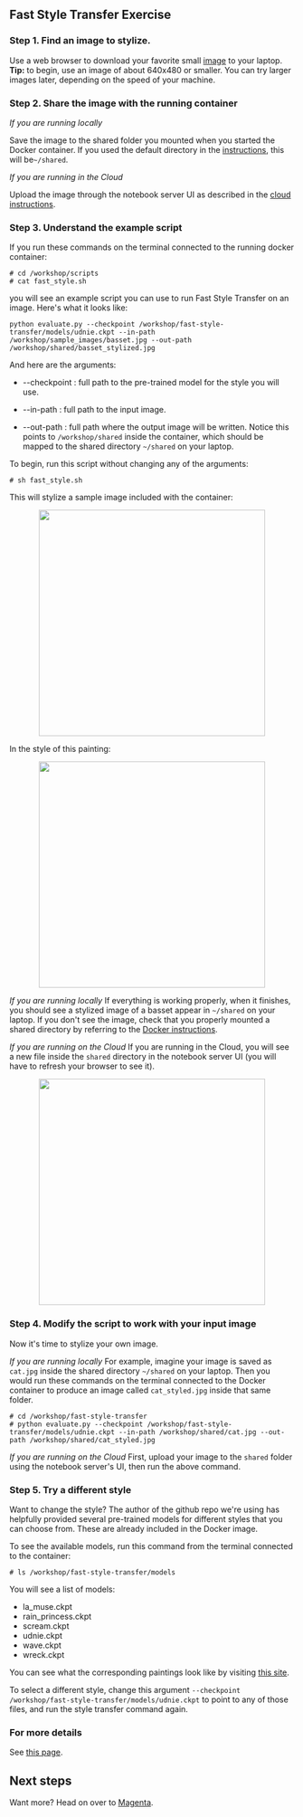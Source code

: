 ## Fast Style Transfer Exercise

### Step 1. Find an image to stylize.

Use a web browser to download your favorite small [image](https://upload.wikimedia.org/wikipedia/commons/a/af/Cara_de_quem_caiu_do_caminh%C3%A3o..._%28cropped%29.jpg) to your laptop. **Tip:** to begin, use an image of about 640x480 or smaller. You can try larger images later, depending on the speed of your machine.

### Step 2. Share the image with the running container

*If you are running locally*

Save the image to the shared folder you mounted when you started the Docker container. If you used the default directory in the [instructions](install-local.md), this will be```~/shared```.

*If you are running in the Cloud*

Upload the image through the notebook server UI as described in the [cloud instructions](cloud-install.md).

### Step 3. Understand the example script

If you run these commands on the terminal connected to the running docker container:

```
# cd /workshop/scripts
# cat fast_style.sh
```

you will see an example script you can use to run Fast Style Transfer on an image. Here's what it looks like:

```
python evaluate.py --checkpoint /workshop/fast-style-transfer/models/udnie.ckpt --in-path /workshop/sample_images/basset.jpg --out-path /workshop/shared/basset_stylized.jpg
```

And here are the arguments:

* --checkpoint : full path to the pre-trained model for the style you will use. 

* --in-path : full path to the input image.

* --out-path : full path where the output image will be written. Notice this points to ```/workshop/shared``` inside the container, which should be mapped to the shared directory ```~/shared``` on your laptop.

To begin, run this script without changing any of the arguments:

```# sh fast_style.sh```

This will stylize a sample image included with the container:

<p align="center"><img src = '../container/sample-images/basset.jpg' height='400px'></p>

In the style of this painting:
<p align="center"><img src = '../container/sample-images/udnie.jpg' height='400px'></p>

*If you are running locally*
If everything is working properly, when it finishes, you should see a stylized image of a basset appear in ```~/shared``` on your laptop. If you don't see the image, check that you properly mounted a shared directory by referring to the [Docker instructions](install-local.md). 

*If you are running on the Cloud*
If you are running in the Cloud, you will see a new file inside the ```shared``` directory in the notebook server UI (you will have to refresh your browser to see it).

<p align="center"><img src = '../images/basset_udnie.jpg' height='400px'></p>

### Step 4. Modify the script to work with your input image
Now it's time to stylize your own image. 

*If you are running locally*
For example, imagine your image is saved as ```cat.jpg``` inside the shared directory ```~/shared```  on your laptop. Then you would run these commands on the terminal connected to the Docker container to produce an image called ```cat_styled.jpg``` inside that same folder.

```
# cd /workshop/fast-style-transfer
# python evaluate.py --checkpoint /workshop/fast-style-transfer/models/udnie.ckpt --in-path /workshop/shared/cat.jpg --out-path /workshop/shared/cat_styled.jpg
```

*If you are running on the Cloud*
First, upload your image to the ```shared``` folder using the notebook server's UI, then run the above command.


### Step 5. Try a different style

Want to change the style? The author of the github repo we're using has helpfully provided several pre-trained models for different styles that you can choose from. These are already included in the Docker image.

To see the available models, run this command from the terminal connected to the container:

```# ls /workshop/fast-style-transfer/models ```

You will see a list of models:

* la_muse.ckpt
* rain_princess.ckpt
* scream.ckpt
* udnie.ckpt
* wave.ckpt
* wreck.ckpt

You can see what the corresponding paintings look like by visiting [this site](https://github.com/lengstrom/fast-style-transfer/tree/master/examples/style).

To select a different style, change this argument ```--checkpoint /workshop/fast-style-transfer/models/udnie.ckpt``` to point to any of those files, and run the style transfer command again.

### For more details
See [this page](https://github.com/lengstrom/fast-style-transfer/).

## Next steps
Want more? Head on over to [Magenta](magenta-style-transfer.md).